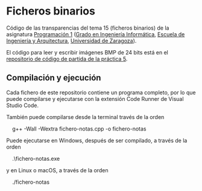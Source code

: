 # Ficheros binarios

Código de las transparencias del tema 15 (ficheros binarios) de la asignatura [Programación 1](https://github.com/prog1-eina) ([Grado en Ingeniería Informática](https://webdiis.unizar.es/~silarri/coordinadorGrado/), [Escuela de Ingeniería y Arquitectura](https://eina.unizar.es/), [Universidad de Zaragoza](https://www.unizar.es/)).

El código para leer y escribir imágenes BMP de 24 bits está en el [repositorio de código de partida de la práctica 5](https://github.com/prog1-eina/practica5).

## Compilación y ejecución

Cada fichero de este repositorio contiene un programa completo, por lo que puede compilarse y ejecutarse con la extensión Code Runner de Visual Studio Code.

También puede compilarse desde la terminal través de la orden

    g++ -Wall -Wextra fichero-notas.cpp -o fichero-notas

Puede ejecutarse en Windows, después de ser compilado, a través de la orden

    .\fichero-notas.exe

y en Linux o macOS, a través de la orden

    ./fichero-notas
